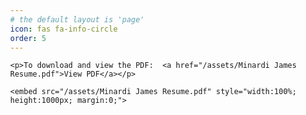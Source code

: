 ```yaml
---
# the default layout is 'page'
icon: fas fa-info-circle
order: 5
---
```


<html lang="en" style="width:100%; height:100%;">
<head>
  <meta http-equiv="content-type" content="text/html; charset=utf-8">
  <title>James Minardi's Resume.</title>
</head>

  <body style="width:100%; height:100%; margin:0;">

    <p>To download and view the PDF:  <a href="/assets/Minardi James Resume.pdf">View PDF</a></p>

    <embed src="/assets/Minardi James Resume.pdf" style="width:100%; height:1000px; margin:0;">

  </body>
</html>

